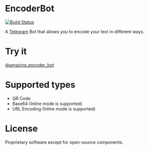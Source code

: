 # EncoderBot

[![Build Status](https://travis-ci.com/Trumeet/EncoderBot.svg?token=Fzxzf5qwJvgGdSAZqLGJ&branch=master)](https://travis-ci.com/Trumeet/EncoderBot)

A [Telegram](https://telegram.org) Bot that allows you to encode your text in different ways.

# Try it

[@amazing_encoder_bot](https://t.me/amazing_encoder_bot)

# Supported types

* QR Code
* Base64 (Inline mode is supported)
* URL Encoding (Inline mode is supported)

# License

Proprietary software except for open-source components.